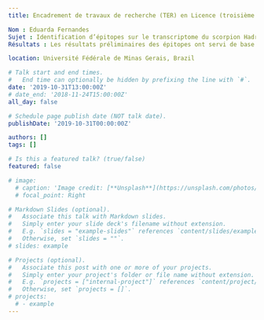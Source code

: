 ```yaml
---
title: Encadrement de travaux de recherche (TER) en Licence (troisième année) de Biologie

Nom : Eduarda Fernandes
Sujet : Identification d’épitopes sur le transcriptome du scorpion Hadruroides
Résultats : Les résultats préliminaires des épitopes ont servi de base pour la suite de son parcours (master

location: Université Fédérale de Minas Gerais, Brazil

# Talk start and end times.
#   End time can optionally be hidden by prefixing the line with `#`.
date: '2019-10-31T13:00:00Z'
# date_end: '2018-11-24T15:00:00Z'
all_day: false

# Schedule page publish date (NOT talk date).
publishDate: '2019-10-31T00:00:00Z'

authors: []
tags: []

# Is this a featured talk? (true/false)
featured: false

# image:
  # caption: 'Image credit: [**Unsplash**](https://unsplash.com/photos/bzdhc5b3Bxs)'
  # focal_point: Right

# Markdown Slides (optional).
#   Associate this talk with Markdown slides.
#   Simply enter your slide deck's filename without extension.
#   E.g. `slides = "example-slides"` references `content/slides/example-slides.md`.
#   Otherwise, set `slides = ""`.
# slides: example

# Projects (optional).
#   Associate this post with one or more of your projects.
#   Simply enter your project's folder or file name without extension.
#   E.g. `projects = ["internal-project"]` references `content/project/deep-learning/index.md`.
#   Otherwise, set `projects = []`.
# projects:
  # - example
---
```

